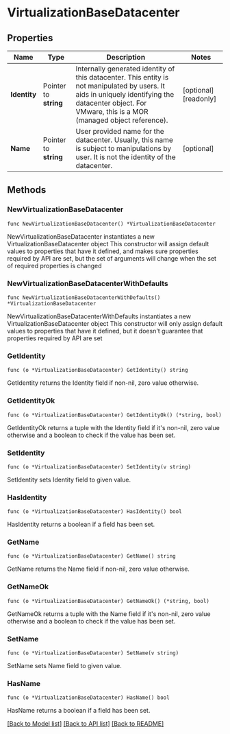 # VirtualizationBaseDatacenter

## Properties

Name | Type | Description | Notes
------------ | ------------- | ------------- | -------------
**Identity** | Pointer to **string** | Internally generated identity of this datacenter. This entity is not manipulated by users. It aids in uniquely identifying the datacenter object. For VMware, this is a MOR (managed object reference). | [optional] [readonly] 
**Name** | Pointer to **string** | User provided name for the datacenter. Usually, this name is subject to manipulations by user. It is not the identity of the datacenter. | [optional] 

## Methods

### NewVirtualizationBaseDatacenter

`func NewVirtualizationBaseDatacenter() *VirtualizationBaseDatacenter`

NewVirtualizationBaseDatacenter instantiates a new VirtualizationBaseDatacenter object
This constructor will assign default values to properties that have it defined,
and makes sure properties required by API are set, but the set of arguments
will change when the set of required properties is changed

### NewVirtualizationBaseDatacenterWithDefaults

`func NewVirtualizationBaseDatacenterWithDefaults() *VirtualizationBaseDatacenter`

NewVirtualizationBaseDatacenterWithDefaults instantiates a new VirtualizationBaseDatacenter object
This constructor will only assign default values to properties that have it defined,
but it doesn't guarantee that properties required by API are set

### GetIdentity

`func (o *VirtualizationBaseDatacenter) GetIdentity() string`

GetIdentity returns the Identity field if non-nil, zero value otherwise.

### GetIdentityOk

`func (o *VirtualizationBaseDatacenter) GetIdentityOk() (*string, bool)`

GetIdentityOk returns a tuple with the Identity field if it's non-nil, zero value otherwise
and a boolean to check if the value has been set.

### SetIdentity

`func (o *VirtualizationBaseDatacenter) SetIdentity(v string)`

SetIdentity sets Identity field to given value.

### HasIdentity

`func (o *VirtualizationBaseDatacenter) HasIdentity() bool`

HasIdentity returns a boolean if a field has been set.

### GetName

`func (o *VirtualizationBaseDatacenter) GetName() string`

GetName returns the Name field if non-nil, zero value otherwise.

### GetNameOk

`func (o *VirtualizationBaseDatacenter) GetNameOk() (*string, bool)`

GetNameOk returns a tuple with the Name field if it's non-nil, zero value otherwise
and a boolean to check if the value has been set.

### SetName

`func (o *VirtualizationBaseDatacenter) SetName(v string)`

SetName sets Name field to given value.

### HasName

`func (o *VirtualizationBaseDatacenter) HasName() bool`

HasName returns a boolean if a field has been set.


[[Back to Model list]](../README.md#documentation-for-models) [[Back to API list]](../README.md#documentation-for-api-endpoints) [[Back to README]](../README.md)


